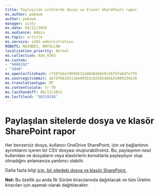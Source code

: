 ```yaml
---
title: Paylaşılan sitelerde dosya ve klasör SharePoint rapor
ms.author: pebaum
author: pebaum
manager: scotv
ms.date: 04/21/2020
ms.audience: Admin
ms.topic: article
ms.service: o365-administration
ROBOTS: NOINDEX, NOFOLLOW
localization_priority: Normal
ms.collection: Adm_O365
ms.custom:
- "9000192"
- "3049"
ms.openlocfilehash: c7587eba7d69d532ab026db6b9c56f5fa6d7e7f8
ms.sourcegitcommit: ab75f66355116e995b3cb5505465b31989339e28
ms.translationtype: MT
ms.contentlocale: tr-TR
ms.lasthandoff: 08/13/2021
ms.locfileid: "58319326"
---
```

# <a name="report-on-file-and-folder-sharing-in-sharepoint-sites"></a>Paylaşılan sitelerde dosya ve klasör SharePoint rapor

Her benzersiz dosya, kullanıcı OneDrive SharePoint, izin ve bağlantının ayrıntılarını içeren bir CSV dosyası oluşturabilirsiniz. Bu, paylaşımın nasıl kullanılanı ve dosyaların veya klasörlerin konuklarla paylaşılıyor olup olmadığını anlamanıza yardımcı olabilir.

Daha fazla bilgi [için, bir sitedeki dosya ve klasör SharePoint.](https://docs.microsoft.com/sharepoint/sharing-reports)

**Not:** Bu özellik şu anda İlk Sürüm kiracılarında dağıtılacak ve tüm Üretim kiracıları için aşamalı olarak dağıtılacaktır.